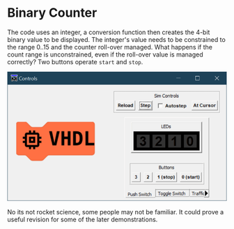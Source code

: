# Binary Counter

The code uses an integer, a conversion function then creates the 4-bit binary value to be displayed. The integer's value needs to be constrained to the range 0..15 and the counter roll-over managed. What happens if the count range is unconstrained, even if the roll-over value is managed correctly? Two buttons operate `start` and `stop`.

![Binary Counter Demo](./images/binary_counter_demo.gif)

No its not rocket science, some people may not be familiar. It could prove a useful revision for some of the later demonstrations.
